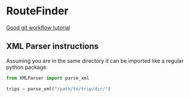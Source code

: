# RouteFinder

[Good git workflow tutorial](https://www.atlassian.com/git/tutorials/comparing-workflows/feature-branch-workflow)

## XML Parser instructions

Assuming you are in the same directory it can be imported like a regular python package:

```python
from XMLParser import parse_xml

trips = parse_xml("/path/to/trip/dir/")
```


